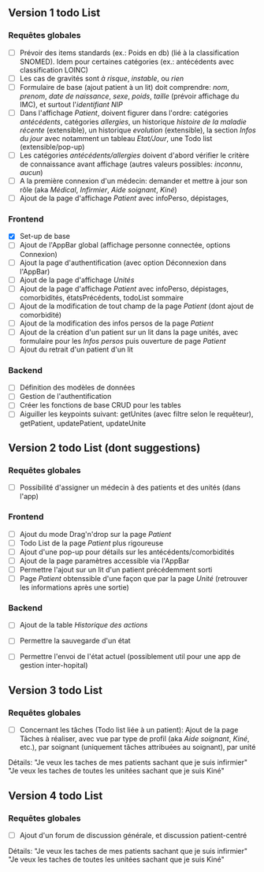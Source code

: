 ## Version 1 todo List

### Requêtes globales

- [ ] Prévoir des items standards (ex.: Poids en db) (lié à la classification SNOMED). Idem pour certaines catégories (ex.: antécédents avec classification LOINC)
- [ ] Les cas de gravités sont _à risque_, _instable_, ou _rien_ 
- [ ] Formulaire de base (ajout patient à un lit) doit comprendre: _nom_, _prenom_, _date de naissance_, _sexe_, _poids_, _taille_ (prévoir affichage du IMC), et surtout l'_identifiant NIP_
- [ ] Dans l'affichage _Patient_, doivent figurer dans l'ordre: catégories _antécédents_, catégories _allergies_, un historique _histoire de la maladie récente_ (extensible), un historique _evolution_ (extensible), la section _Infos du jour_ avec notamment un tableau _Etat/Jour_, une Todo list (extensible/pop-up)
- [ ] Les catégories _antécédents/allergies_ doivent d'abord vérifier le critère de connaissance avant affichage (autres valeurs possibles: _inconnu_, _aucun_)
- [ ] A la première connexion d'un médecin: demander et mettre à jour son rôle (aka _Médical_, _Infirmier_, _Aide soignant_, _Kiné_)
- [ ] Ajout de la page d'affichage _Patient_ avec infoPerso, dépistages, 

### Frontend

- [x] Set-up de base
- [ ] Ajout de l'AppBar global (affichage personne connectée, options Connexion)
- [ ] Ajout la page d'authentification (avec option Déconnexion dans l'AppBar)
- [ ] Ajout de la page d'affichage _Unités_
- [ ] Ajout de la page d'affichage _Patient_ avec infoPerso, dépistages, comorbidités, étatsPrécédents, todoList sommaire
- [ ] Ajout de la modification de tout champ de la page _Patient_ (dont ajout de comorbidité)
- [ ] Ajout de la modification des infos persos de la page _Patient_
- [ ] Ajout de la création d'un patient sur un lit dans la page unités, avec formulaire pour les _Infos persos_ puis ouverture de page _Patient_
- [ ] Ajout du retrait d'un patient d'un lit

### Backend

- [ ] Définition des modèles de données
- [ ] Gestion de l'authentification
- [ ] Créer les fonctions de base CRUD pour les tables
- [ ] Aiguiller les keypoints suivant: getUnites (avec filtre selon le requêteur), getPatient, updatePatient, updateUnite

## Version 2 todo List (dont suggestions)

### Requêtes globales

- [ ] Possibilité d'assigner un médecin à des patients et des unités (dans l'app)

### Frontend

- [ ] Ajout du mode Drag'n'drop sur la page _Patient_
- [ ] Todo List de la page _Patient_ plus rigoureuse
- [ ] Ajout d'une pop-up pour détails sur les antécédents/comorbidités
- [ ] Ajout de la page paramètres accessible via l'AppBar
- [ ] Permettre l'ajout sur un lit d'un patient précédemment sorti
- [ ] Page _Patient_ obtenssible d'une façon que par la page _Unité_ (retrouver les informations après une sortie)

### Backend

- [ ] Ajout de la table _Historique des actions_
- [ ] Permettre la sauvegarde d'un état
- [ ] Permettre l'envoi de l'état actuel (possiblement util pour une app de gestion inter-hopital)


## Version 3 todo List

### Requêtes globales

- [ ] Concernant les tâches (Todo list liée à un patient): Ajout de la page Tâches à réaliser, avec vue par type de profil (aka _Aide soignant_, _Kiné_, etc.), par soignant (uniquement tâches attribuées au soignant), par unité

Détails: 
"Je veux les taches de mes patients sachant que je suis infirmier"
"Je veux les taches de toutes les unitées sachant que je suis Kiné"

## Version 4 todo List

### Requêtes globales

- [ ] Ajout d'un forum de discussion générale, et discussion patient-centré

Détails: 
"Je veux les taches de mes patients sachant que je suis infirmier"
"Je veux les taches de toutes les unitées sachant que je suis Kiné"

